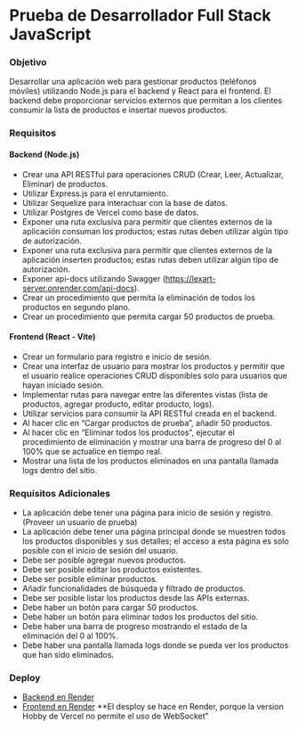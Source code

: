 # Prueba de Desarrollador Full Stack JavaScript

### Objetivo

Desarrollar una aplicación web para gestionar productos (teléfonos móviles) utilizando Node.js para el backend y React para el frontend. El backend debe proporcionar servicios externos que permitan a los clientes consumir la lista de productos e insertar nuevos productos.

### Requisitos

#### Backend (Node.js)

- Crear una API RESTful para operaciones CRUD (Crear, Leer, Actualizar, Eliminar) de productos.
- Utilizar Express.js para el enrutamiento.
- Utilizar Sequelize para interactuar con la base de datos.
- Utilizar Postgres de Vercel como base de datos.
- Exponer una ruta exclusiva para permitir que clientes externos de la aplicación consuman los productos; estas rutas deben utilizar algún tipo de autorización.
- Exponer una ruta exclusiva para permitir que clientes externos de la aplicación inserten productos; estas rutas deben utilizar algún tipo de autorización.
- Exponer api-docs utilizando Swagger (https://lexart-server.onrender.com/api-docs).
- Crear un procedimiento que permita la eliminación de todos los productos en segundo plano.
- Crear un procedimiento que permita cargar 50 productos de prueba.

#### Frontend (React - Vite)

- Crear un formulario para registro e inicio de sesión.
- Crear una interfaz de usuario para mostrar los productos y permitir que el usuario realice operaciones CRUD disponibles solo para usuarios que hayan iniciado sesión.
- Implementar rutas para navegar entre las diferentes vistas (lista de productos, agregar producto, editar producto, logs).
- Utilizar servicios para consumir la API RESTful creada en el backend.
- Al hacer clic en “Cargar productos de prueba”, añadir 50 productos.
- Al hacer clic en “Eliminar todos los productos”, ejecutar el procedimiento de eliminación y mostrar una barra de progreso del 0 al 100% que se actualice en tiempo real.
- Mostrar una lista de los productos eliminados en una pantalla llamada logs dentro del sitio.

### Requisitos Adicionales

- La aplicación debe tener una página para inicio de sesión y registro. (Proveer un usuario de prueba)
- La aplicación debe tener una página principal donde se muestren todos los productos disponibles y sus detalles; el acceso a esta página es solo posible con el inicio de sesión del usuario.
- Debe ser posible agregar nuevos productos.
- Debe ser posible editar los productos existentes.
- Debe ser posible eliminar productos.
- Añadir funcionalidades de búsqueda y filtrado de productos.
- Debe ser posible listar los productos desde las APIs externas.
- Debe haber un botón para cargar 50 productos.
- Debe haber un botón para eliminar todos los productos del sitio.
- Debe haber una barra de progreso mostrando el estado de la eliminación del 0 al 100%.
- Debe haber una pantalla llamada logs donde se pueda ver los productos que han sido eliminados.

### Deploy

- [Backend en Render](https://lexart-server.onrender.com)
- [Frontend en Render](https://lexart-front.onrender.com)
**El desploy se hace en Render, porque la version Hobby de Vercel no permite el uso de WebSocket"


